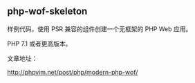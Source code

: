 ## php-wof-skeleton

样例代码，使用 PSR 兼容的组件创建一个无框架的 PHP Web 应用。

PHP 7.1 或者更高版本。

文章地址：

http://phpvim.net/post/php/modern-php-wof/
